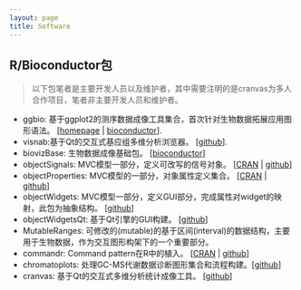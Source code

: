 ```yaml
---
layout: page
title: Software
---
```


## R/Bioconductor包

> 以下包笔者是主要开发人员以及维护者，其中需要注明的是cranvas为多人合作项目，笔者非主要开发人员和维护者。

- ggbio: 基于ggplot2的测序数据成像工具集合，首次针对生物数据拓展应用图形语法。 [[homepage](http://tengfei.github.com/ggbio) | [bioconductor](http://http://www.bioconductor.org/packages/release/BiocViews.html#___Software)].
- visnab:基于Qt的交互式基应组多维分析浏览器。 [[github](https://github.com/tengfei/visnab)].
- biovizBase: 生物数据成像基础包。 [[bioconductor](http://http://www.bioconductor.org/packages/release/BiocViews.html#___Software)]
- objectSignals: MVC模型一部分，定义可改写的信号对象。 [[CRAN](http://cran.r-project.org/web/packages/objectSignals/index.html) | [github](https://github.com/tengfei/objectSignals)]
- objectProperties: MVC模型的一部分，对象属性定义集合。 [[CRAN](http://cran.r-project.org/web/packages/objectProperties/index.html) | [github](https://github.com/tengfei/objectProperties)]
- objectWidgets: MVC模型一部分，定义GUI部分，完成属性对widget的映射，此包为抽象结构。 [[github](https://github.com/tengfei/objectWidgets)]
- objectWidgetsQt: 基于Qt引擎的GUI构建。 [[github](https://github.com/tengfei/objectWidgetsQt)]
- MutableRanges: 可修改的(mutable)的基于区间(interval)的数据结构，主要用于生物数据，作为交互图形构架下的一个重要部分。
- commandr:  Command pattern在R中的植入。 [[CRAN](http://cran.r-project.org/web/packages/commandr/index.html) | [github](https://github.com/tengfei/commandr)]
- chromatoplots: 处理GC-MS代谢数据诊断图形集合和流程构建。[[github](https://github.com/tengfei/chromatoplots)]
- cranvas: 基于Qt的交互式多维分析统计成像工具。 [[github](https://github.com/ggobi/cranvas)]
